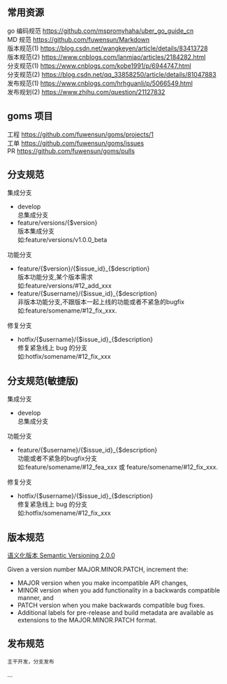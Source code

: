 ## 常用资源
go 编码规范 https://github.com/mspromyhaha/uber_go_guide_cn    
MD 规范 https://github.com/fuwensun/Markdown    
版本规范(1) https://blog.csdn.net/wangkeyen/article/details/83413728      
版本规范(2) https://www.cnblogs.com/lanmiao/articles/2184282.html    
分支规范(1)  https://www.cnblogs.com/kobe1991/p/6944747.html     
分支规范(2)  https://blog.csdn.net/qq_33858250/article/details/81047883   
发布规范(1)  https://www.cnblogs.com/hrhguanli/p/5066549.html   
发布规划(2)  https://www.zhihu.com/question/21127832    

## goms 项目
工程 https://github.com/fuwensun/goms/projects/1  
工单 https://github.com/fuwensun/goms/issues   
PR   https://github.com/fuwensun/goms/pulls   


## 分支规范

集成分支     
- develop   
  总集成分支      
- feature/versions/{$version}   
  版本集成分支  
  如:feature/versions/v1.0.0_beta      

功能分支    
- feature/{$version}/{$issue_id}_{$description}     
  版本功能分支,某个版本需求   
  如:feature/versions/#12_add_xxx     
- feature/{$username}/{$issue_id}_{$description}    
  非版本功能分支,不跟版本一起上线的功能或者不紧急的bugfix    
  如:feature/somename/#12_fix_xxx.   

修复分支    
- hotfix/{$username}/{$issue_id}_{$description}    
  修复紧急线上 bug 的分支    
  如:hotfix/somename/#12_fix_xxx     

## 分支规范(敏捷版)

集成分支     
- develop   
  总集成分支      
    
功能分支        
- feature/{$username}/{$issue_id}_{$description}    
  功能或者不紧急的bugfix分支    
  如:feature/somename/#12_fea_xxx 或 feature/somename/#12_fix_xxx.   

修复分支    
- hotfix/{$username}/{$issue_id}_{$description}    
  修复紧急线上 bug 的分支    
  如:hotfix/somename/#12_fix_xxx     

## 版本规范

[语义化版本 Semantic Versioning 2.0.0](https://semver.org/)

Given a version number MAJOR.MINOR.PATCH, increment the:

- MAJOR version when you make incompatible API changes,
- MINOR version when you add functionality in a backwards compatible manner, and
- PATCH version when you make backwards compatible bug fixes.
- Additional labels for pre-release and build metadata are available as extensions to the MAJOR.MINOR.PATCH format.


## 发布规范

    主干开发，分支发布

...
